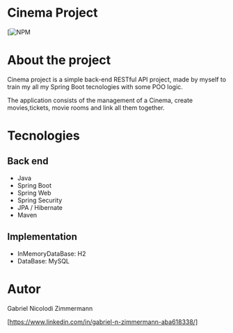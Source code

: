 # Cinema Project
[![NPM](https://github.com/GabrielNZ/CinemaProject/blob/main/LICENSE)

# About the project

Cinema project is a simple back-end RESTful API project, made by myself to train my all my Spring Boot tecnologies with some POO logic.

The application consists of the management of a Cinema, create movies,tickets, movie rooms and link all them together.

# Tecnologies
## Back end
- Java
- Spring Boot
- Spring Web
- Spring Security
- JPA / Hibernate
- Maven
## Implementation
- InMemoryDataBase: H2
- DataBase: MySQL
# Autor

Gabriel Nicolodi Zimmermann


[https://www.linkedin.com/in/gabriel-n-zimmermann-aba618338/]
